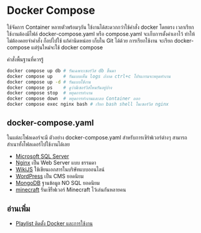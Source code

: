 

# Docker Compose
ใช้จัดการ Container หลายตัวพร้อมๆกัน ใช้งานได้สะดวกกว่าใช้คำสั่ง docker โดยตรง เวลาเรียกใช้งานต้องมีไฟล์ docker-compose.yaml หรือ compose.yaml จะเก็บการตั้งค่าเอาไว้ ทำให้ไม่ต้องคอยจำคำสั่ง ก็อปไปใช้ แก้ค่านิดหน่อย เก็บใน Git ได้ด้วย การเรียกใช้งาน จะเรียก docker-compose แต่รุ่นใหม่จะใช้ docker compose

คำสั่งพื้นฐานที่ควรรู้
``` sh
docker compose up db # รันเฉพาะเซอร์วิส db ขึ้นมา
docker compose up    # รันแบบเห็น logs ถ้ากด ctrl+c โปรแกรมจะหยุดทำงาน
docker compose up -d # รันแบบใช้งาน
docker compose ps    # ดูว่ามีเซอร์วิสไหนรันอยู่บ้าง
docker compose stop  # หยุดการทำงาน
docker compose down  # หยุดการทำงานและลบ Container ออก
docker compose exec nginx bash # เรียก bash shell ในเซอร์วิส nginx 

```

## docker-compose.yaml
ในแต่ละโฟลเดอร์จะมี ตัวอย่าง docker-compose.yaml สำหรับการเซิร์ฟเวอร์ต่างๆ สามารถสำเนาทั้งโฟลเดอร์ไปใช้งานได้เลย
- [Microsoft SQL Server](./mssql/)
- [Nginx](./simple-web/) เป็น Web Server แบบ ธรรมดา 
- [WikiJS](./wiki.js/) ใช้เขียนเอกสารในบริษัทแบบออนไลน์
- [WordPress](./wordpress/) เป็น CMS ยอดนิยม
- [MongoDB](./mongo/) ฐานข้อมูล NO SQL ยอดนิยม
- [minecraft](./minecraft/) รันเซิรืฟเวอร์ Minecraft ไว้เล่นกันหลายคน

## อ่านเพิ่ม

- [Playlist ติดตั้ง Docker และการใช้งาน](https://www.youtube.com/watch?v=8g_GwM60MaU&list=PLWMbTFbTi55P6Vzv9a-un9oFZY-PwMj98)

